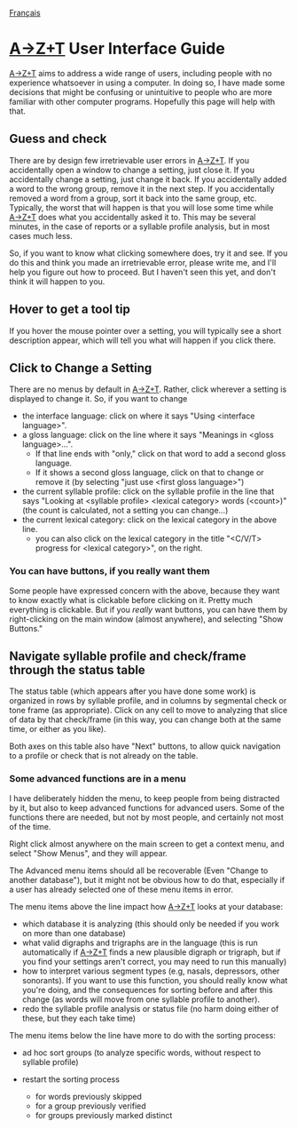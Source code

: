 <a href="fr/UI_GUIDE.md">Français</a>
# [A→Z+T] User Interface Guide
[A→Z+T] aims to address a wide range of users, including people with no experience whatsoever in using a computer. In doing so, I have made some decisions that might be confusing or unintuitive to people who are more familiar with other computer programs. Hopefully this page will help with that.

## Guess and check
There are by design few irretrievable user errors in [A→Z+T]. If you accidentally open a window to change a setting, just close it. If you accidentally change a setting, just change it back. If you accidentally added a word to the wrong group, remove it in the next step. If you accidentally removed a word from a group, sort it back into the same group, etc. Typically, the worst that will happen is that you will lose some time while [A→Z+T] does what you accidentally asked it to. This may be several minutes, in the case of reports or a syllable profile analysis, but in most cases much less.

So, if you want to know what clicking somewhere does, try it and see. If you do this and think you made an irretrievable error, please write me, and I'll help you figure out how to proceed. But I haven't seen this yet, and don't think it will happen to you.

## Hover to get a tool tip
If you hover the mouse pointer over a setting, you will typically see a short description appear, which will tell you what will happen if you click there.

## Click to Change a Setting
There are no menus by default in [A→Z+T]. Rather, click wherever a setting is displayed to change it. So, if you want to change
  - the interface language: click on where it says "Using \<interface language\>".
  - a gloss language: click on the line where it says "Meanings in \<gloss language\>...".
    - If that line ends with "only," click on that word to add a second gloss language.
    - If it shows a second gloss language, click on that to change or remove it (by selecting "just use \<first gloss language\>")
  - the current syllable profile: click on the syllable profile in the line that says "Looking at \<syllable profile\> \<lexical category\> words (\<count\>)" (the count is calculated, not a setting you can change…)
  - the current lexical category: click on the lexical category in the above line.
    - you can also click on the lexical category in the title "\<C/V/T\> progress for \<lexical category\>", on the right.

### You can have buttons, if you really want them
Some people have expressed concern with the above, because they want to know exactly what is clickable before clicking on it. Pretty much everything is clickable. But if you _really_ want buttons, you can have them by right-clicking on the main window (almost anywhere), and selecting "Show Buttons."

## Navigate syllable profile and check/frame through the status table
The status table (which appears after you have done some work) is organized in rows by syllable profile, and in columns by segmental check or tone frame (as appropriate). Click on any cell to move to analyzing that slice of data by that check/frame (in this way, you can change both at the same time, or either as you like).

Both axes on this table also have "Next" buttons, to allow quick navigation to a profile or check that is not already on the table.

### Some advanced functions are in a menu
I have deliberately hidden the menu, to keep people from being distracted by it, but also to keep advanced functions for advanced users. Some of the functions there are needed, but not by most people, and certainly not most of the time.

Right click almost anywhere on the main screen to get a context menu, and select "Show Menus", and they will appear.

The Advanced menu items should all be recoverable (Even "Change to another database"), but it might not be obvious how to do that, especially if a user has already selected one of these menu items in error.

The menu items above the line impact how [A→Z+T] looks at your database:
  - which database it is analyzing (this should only be needed if you work on more than one database)
  - what valid digraphs and trigraphs are in the language (this is run automatically if [A→Z+T] finds a new plausible digraph or trigraph, but if you find your settings aren't correct, you may need to run this manually)
  - how to interpret various segment types (e.g, nasals, depressors, other sonorants). If you want to use this function, you should really know what you're doing, and the consequences for sorting before and after this change (as words will move from one syllable profile to another).
  - redo the syllable profile analysis or status file (no harm doing either of these, but they each take time)

The menu items below the line have more to do with the sorting process:
  - ad hoc sort groups (to analyze specific words, without respect to syllable profile)
  - restart the sorting process
    - for words previously skipped
    - for a group previously verified
    - for groups previously marked distinct

    [A→Z+T]:  https://github.com/kent-rasmussen/azt
    [WeSay]:  https://software.sil.org/wesay/
    [FLEx]: https://software.sil.org/fieldworks/
    [LIFT]: https://code.google.com/archive/p/lift-standard/
    [Praat]: https://www.fon.hum.uva.nl/praat/
